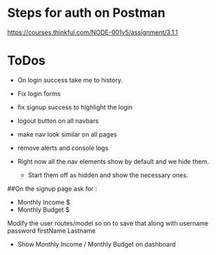 # Steps for auth on Postman

https://courses.thinkful.com/NODE-001v5/assignment/3.1.1

# ToDos

* On login success take me to history.
* Fix login forms
* fix signup success to highlight the login
* logout button on all navbars
* make nav look similar on all pages
* remove alerts and console logs
* Right now all the nav elements show by default and we hide them.

  * Start them off as hidden and show the necessary ones.

##On the signup page ask for :

* Monthly Income $
* Monthly Budget $

Modify the user routes/model so on to save that along with username password firstName Lastname

* Show Monthly Income / Monthly Budget on dashboard
